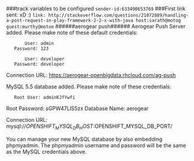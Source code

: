 ###track variables to be configured
`sender-id:633490653769`
###First link sent: xD :)
`link: http://stackoverflow.com/questions/21072889/handling-a-post-request-in-play-framework-2-2-x-with-java host:sarath@motog guest:murthy@motoe`
######aerogear push######
Aerogear Push Server added.  Please make note of these default credentials:

           User: admin
       Password: 123

           User: developer
       Password: developer

 Connection URL: https://aerogear-openbigdata.rhcloud.com/ag-push


MySQL 5.5 database added.  Please make note of these credentials:

       Root User: adminKJfYwfi
   Root Password: sGPW47LIS5zx
   Database Name: aerogear

Connection URL: mysql://$OPENSHIFT_MYSQL_DB_HOST:$OPENSHIFT_MYSQL_DB_PORT/

You can manage your new MySQL database by also embedding phpmyadmin.
The phpmyadmin username and password will be the same as the MySQL credentials above.
